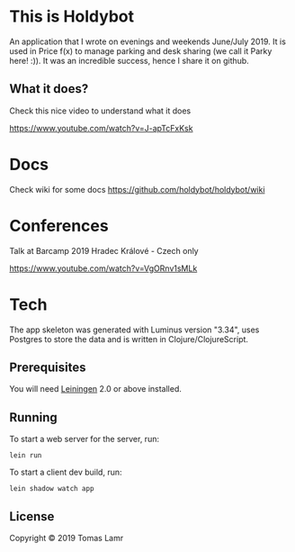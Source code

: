 # This is Holdybot

An application that I wrote on evenings and weekends June/July 2019.
It is used in Price f(x) to manage parking and desk sharing (we call it Parky here! :)). It was an incredible success, 
hence I share it on github.

## What it does?
Check this nice video to understand what it does

https://www.youtube.com/watch?v=J-apTcFxKsk

# Docs

Check wiki for some docs https://github.com/holdybot/holdybot/wiki

# Conferences

Talk at Barcamp 2019 Hradec Králové - Czech only 

https://www.youtube.com/watch?v=VgORnv1sMLk
 
# Tech
The app skeleton was generated with Luminus version "3.34", uses Postgres to store the data and is written in 
Clojure/ClojureScript.

## Prerequisites

You will need [Leiningen][1] 2.0 or above installed.

[1]: https://github.com/technomancy/leiningen

## Running

To start a web server for the server, run:

    lein run 

To start a client dev build, run:

    lein shadow watch app

## License

Copyright © 2019 Tomas Lamr
